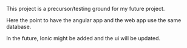 This project is a precursor/testing ground for my future project.

Here the point to have the angular app and the web app use the same database.

In the future, Ionic might be added and the ui will be updated.

